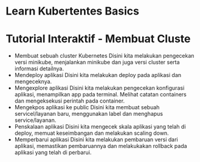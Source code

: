 # Learn Kubertentes Basics

# Tutorial Interaktif - Membuat Cluste

- Membuat sebuah cluster Kubernetes Disini kita melakukan pengecekan versi minikube, menjalankan minikube dan juga versi cluster serta informasi detailnya.
- Mendeploy aplikasi Disini kita melakukan deploy pada aplikasi dan mengeceknya.
- Mengexplore aplikasi Disini kita melakukan pengecekan konfigurasi aplikasi, menampilkan app pada terminal. Melihat catatan containers dan mengeksekusi perintah pada container.
- Mengekpos aplikasi ke public Disini kita membuat sebuah servicel/layanan baru, menggunakan label dan menghapus service/layanan.
- Penskalaan aplikasi Disini kita mengecek skala aplikasi yang telah di deploy, memuat keseimbangan dan melakukan scaling down.
- Memperbarui aplikasi Disini kita melakukan pembaruan versi dari aplikasi, memastikan pembaruannya dan melakukakan rollback pada aplikasi yang telah di perbarui.